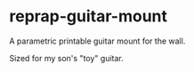 # reprap-guitar-mount

A parametric printable guitar mount for the wall.

Sized for my son's "toy" guitar.
